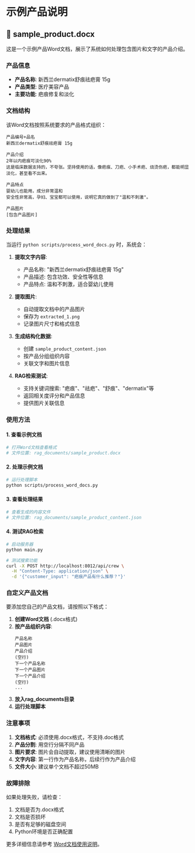 # 示例产品说明

## 📄 sample_product.docx

这是一个示例产品Word文档，展示了系统如何处理包含图片和文字的产品介绍。

### 产品信息
- **产品名称**: 新西兰dermatix舒痕祛疤膏 15g
- **产品类型**: 医疗美容产品
- **主要功能**: 疤痕修复和淡化

### 文档结构
该Word文档按照系统要求的产品格式组织：

```
产品编号+品名
新西兰dermatix舒痕祛疤膏 15g

产品介绍
2年以内疤痕可淡化90%
这是临床数据支持的，不夸张。坚持使用的话，像疤痕、刀疤、小手术疤、烧烫伤疤，都能明显淡化，甚至看不出来。

产品特点
婴幼儿也能用，成分非常温和
安全性非常高，孕妇、宝宝都可以使用，说明它真的做到了"温和不刺激"。

产品图片
[包含产品图片]
```

### 处理结果
当运行 `python scripts/process_word_docs.py` 时，系统会：

1. **提取文字内容**:
   - 产品名称: "新西兰dermatix舒痕祛疤膏 15g"
   - 产品描述: 包含功效、安全性等信息
   - 产品特点: 温和不刺激，适合婴幼儿使用

2. **提取图片**:
   - 自动提取文档中的产品图片
   - 保存为 `extracted_1.png`
   - 记录图片尺寸和格式信息

3. **生成结构化数据**:
   - 创建 `sample_product_content.json`
   - 按产品分组组织内容
   - 关联文字和图片信息

4. **RAG检索测试**:
   - 支持关键词搜索: "疤痕"、"祛疤"、"舒痕"、"dermatix"等
   - 返回相关度评分和产品信息
   - 提供图片关联信息

### 使用方法

#### 1. 查看示例文档
```bash
# 打开Word文档查看格式
# 文件位置: rag_documents/sample_product.docx
```

#### 2. 处理示例文档
```bash
# 运行处理脚本
python scripts/process_word_docs.py
```

#### 3. 查看处理结果
```bash
# 查看生成的内容文件
# 文件位置: rag_documents/sample_product_content.json
```

#### 4. 测试RAG检索
```bash
# 启动服务器
python main.py

# 测试搜索功能
curl -X POST http://localhost:8012/api/crew \
  -H "Content-Type: application/json" \
  -d '{"customer_input": "疤痕产品有什么推荐？"}'
```

### 自定义产品文档

要添加您自己的产品文档，请按照以下格式：

1. **创建Word文档** (.docx格式)
2. **按产品组织内容**:
   ```
   产品名称
   产品图片
   产品介绍
   (空行)
   下一个产品名称
   下一个产品图片
   下一个产品介绍
   (空行)
   ...
   ```
3. **放入rag_documents目录**
4. **运行处理脚本**

### 注意事项

1. **文档格式**: 必须使用.docx格式，不支持.doc格式
2. **产品分割**: 用空行分隔不同产品
3. **图片要求**: 图片会自动提取，建议使用清晰的图片
4. **文字内容**: 第一行作为产品名称，后续行作为产品介绍
5. **文件大小**: 建议单个文档不超过50MB

### 故障排除

如果处理失败，请检查：
1. 文档是否为.docx格式
2. 文档是否损坏
3. 是否有足够的磁盘空间
4. Python环境是否正确配置

更多详细信息请参考 [Word文档使用说明](../docs/WORD_DOCS_USAGE.md)。
